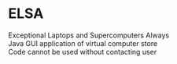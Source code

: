 # ELSA
Exceptional Laptops and Supercomputers Always\
Java GUI application of virtual computer store\
Code cannot be used without contacting user
